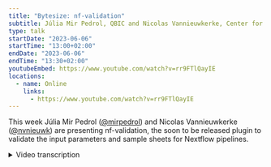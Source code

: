 ```yaml
---
title: "Bytesize: nf-validation"
subtitle: Júlia Mir Pedrol, QBIC and Nicolas Vannieuwkerke, Center for Medical Genetics Ghent
type: talk
startDate: "2023-06-06"
startTime: "13:00+02:00"
endDate: "2023-06-06"
endTime: "13:30+02:00"
youtubeEmbed: https://www.youtube.com/watch?v=rr9FTlQayIE
locations:
  - name: Online
    links:
      - https://www.youtube.com/watch?v=rr9FTlQayIE
---
```


This week Júlia Mir Pedrol ([@mirpedrol](https://github.com/mirpedrol)) and Nicolas Vannieuwkerke ([@nvnieuwk](https://github.com/nvnieuwk)) are presenting nf-validation, the soon to be released plugin to validate the input parameters and sample sheets for Nextflow pipelines.

<details markdown="1"><summary>Video transcription</summary>
**Note: The content has been edited for reader-friendliness**

[0:01](https://www.youtube.com/watch?v=rr9FTlQayIE&t=1)
Hello, everyone, and welcome to today's bytesize talk. I'm happy to introduce to you Julia and Nicolas, and they're going to talk about nf-validation. I'm handing over now to you, Julia.

[0:20](https://www.youtube.com/watch?v=rr9FTlQayIE&t=20)
Thank you. Hello, everyone. We're going to explain this new plugin that we implemented in Nextflow. It's called nf-validation, and we use it for pipeline parameter validation, and for this we use JSON schema. First of all, before starting, why is it important to validate parameters? You may know that Nextflow pipelines can accept different parameters, either through command line or through all the config files, and this is not validated by Nextflow. If, for example, your pipeline expects a string and the user provides a number, all of your pipelines will run until this value is used, and then it will fail. That's why it's important to have some previous steps to validate parameters and avoid possible errors. This was already implemented in nf-core using this JSON schema, and actually all the nf-core pipelines have these validation steps in the template, because if, as a pipeline developer, you would have to validate these things manually, it would be a huge chunk of code.

[1:45](https://www.youtube.com/watch?v=rr9FTlQayIE&t=105)
We use JSON schemas, as I said, and this JSON schema looks something like that. Here you describe all the parameters of your pipeline. It has some formatting, and then under these definitions we have groups, because you can organize your parameters by, for example, input parameters and at least organize them in different groups. Then inside properties you have, for example, in this case, foo, which should be string, or bar, which should be string. This file can get very long, the advice is to never edit it by hand. In nf-core, I think there's another bytesize talk about that, but in nf-core you have this command, `nf-core schema build`, which will open a web tooling, which helps edit this JSON file, this JSON schema, and it's like a drag and drop, so it's very easy to edit it and you don't need to be careful with the formatting and so on.

[3:14](https://www.youtube.com/watch?v=rr9FTlQayIE&t=194)
Then another thing that is new from this plugin is that... This JSON schema can be used for different things, for example, we also use it in the nf-core website, but it can also validate other kinds of files, for example, sample sheets, which usually are used in pipelines to provide inputs, so it's usually a CSV or a TSV file, and where you have your sample ID. If you provide files, you can have each column providing one file and maybe some metadata from samples or things like that. You can also have a JSON schema to validate this sample sheet. The format is more or less the same as the one that I already showed, the structure is tiny bit different, but you also have properties, and inside properties you would have the name of each column in your CSV or TSV. It can also validate YAML files. In this case you will have the name of every entry, and then you can also have type, and you can validate different things. For example in the case of being a string, you will validate that the provided value is a string, or you can also provide a pattern if it has to end with .fasta or things like that.

[5:03](https://www.youtube.com/watch?v=rr9FTlQayIE&t=300)
We'll go now, this was a little bit fast, but so I think we have another bytesize about JSON schema which are more in detail, but for the time now, I'm going to talk about the nf-validation, the plugin itself. This plugin takes all the code that was started in nf-core. If you have checked the nf-core template at some point, this is how the pipeline template looks, and you have here a lib directory. Then here we store some group code, and for example this file is the one that validates Nextflow parameters. This was taken from the nf-core template, and based on that we started the development of this plugin. How to use it is very easy. Like all Nextflow pipelines, you can add in your Nextflow .config, these plugins, and then you add the name of the plugin you want to use, and the latest version. With this, that's all what you need, then this will be installed with your Nextflow, and then in this case it contains different functions that can be imported in your main.nf or in your Nextflow script, and you only need to include the name of the function that then you can use in your script, and from plugin nf-validation.

[7:09](https://www.youtube.com/watch?v=rr9FTlQayIE&t=429)
Then these functions we have here, we have different ones. I will quickly go through them as a summary. We have paramsHelp(), which is used to print a help message for a pipeline, so just a show. You would use... now I'm using launch.sh because the latest version is not released, so that's running my local copy, but usually it would be `nextflow run`, and then if you have this in your nextflow.config you don't need the remote, the name of your pipeline, and then we can run help. This uses a JSON schema that I talked about to print the help message of the pipeline. If it's not working... yes, perfect. Here you see the help message with the usual command, and then the parameters, those are the sections where they are organized, and then you see the name and some description, also the type of value. Then we also have paramsSummaryLog() and paramsSummaryMap(). These two work very similar, and they are used to print. Usually when you run a pipeline, in nf-core at least we print a summary of the parameters that change from the default at the beginning of every run, in case a user needs to check what they provided. This is generated with this function, paramsSummaryLog(), which provides this list of parameters in text format, and paramsSummaryMap() works exactly the same but instead of returning a text format, it returns a map.

[10:09](https://www.youtube.com/watch?v=rr9FTlQayIE&t=609)
Then we also have validateParameters(), which is maybe the most important here, which is the one that does the actual validation of the parameters. In your main.nf, you can use the function validateParameters(), and if you use this function before starting the execution of the workflow, it will fail in case there's some error before starting all the execution. For example here it says the parameter that you provided called input, it's sample sheet text and it doesn't match the pattern csv, tsv or yaml, and also it's a file that doesn't exist, it's also validating that this file should exist.

[11:11](https://www.youtube.com/watch?v=rr9FTlQayIE&t=671)
I'm gonna show as an example how this looks, so that's the current template without using the plugin that we have in nf-core, and as you see we use this chunk of code which is initialising and also validating all the parameters, and then here I have the same template but modified in order to use the plugin. Here I imported the functions and instead of... before I had this initialise, which was using all the code inside lib, in this case this has been modified and we don't have any more the nf-core schema.groovy, and I have the code to print a help message and here the function to validate parameters. If I run this pipeline again, the test for example, it should validate all the parameters and now we will see first the summary of parameters that I mentioned before. As you see, because I didn't provide the outdir parameter, which is required, I get this error before starting any execution. That's the description of the parameters that are different from before, for example you can see which input file you provided, and then now the validation passed and our pipeline started.

[13:44](https://www.youtube.com/watch?v=rr9FTlQayIE&t=824)
And then the last function that we have is fromSamplesheet(), which is reading the input sample sheet and creating a channel, and I will leave this for the end because Nicolas worked on that so he will explain about this. Also a new thing that we have now with this plugin: you can have schemas inside schemas. What does this mean? In your original Nextflow schema file, for every parameter which is a file, you can have this new key called schema, and this one references to a path of another JSON schema, in this case it's a JSON schema which will validate the input sample sheet. This will also, now you'll see it when Nicolas explains more in detail, so it's automatically whenever it detects that there's this schema key in a parameter, it will try to read the file provided by this parameter and then validate it using this JSON schema.

[15:12](https://www.youtube.com/watch?v=rr9FTlQayIE&t=912)
I also have a different example here for RNA-seq. If we see the main code, that's exactly the same that I showed before where I import the functions, also bring the help message and validate parameters. RNA-seq was one of the first pipelines that got this input schema, it was just like a proof of concept. We started implementing this some time ago, and now we have it implemented with a plugin so all pipelines can use it. Here you have the columns of your sample sheet, in this case sample ID, FASTQ1, FASTQ2 and strandedness. This will automatically validate the content of the input. I was gonna try to run this pipeline but maybe I'm talking too much and it's a bit long so that's it, that you know that you can now automatically validate, and that's what works for sample sheets but also for any other TSV, CSV or YAML file that you would like to validate. It doesn't have to be the input specifically, it will validate any of these files. So now I will hand over to Nicholas if he wants to show this fromSamplesheet().

[17:03](https://www.youtube.com/watch?v=rr9FTlQayIE&t=1023)
Yes, let me share my screen. Okay so I'm gonna show you a real quick example of how to use the fromSamplesheet() function. As you can see, I have a simple pipeline here which validates parameters and then converts the input parameter sample sheets to a channel. I'm going to run it real quick, as you can see, I also use the launch.sh bash script because the version is not released yet. If I'm running this, you can see I get some outputs which is the channel inputs. This output has been made from the sample sheet CSV as you can see, it has the name, surname, the likes and pictures from certain persons, for example the first line Harry Potter, the full path to a text file which has his likes in it and a full path to a directory which has pictures in it which correspond to his likes. I use this sample sheet to validate the schema, to validate the sample sheets.

[18:15](https://www.youtube.com/watch?v=rr9FTlQayIE&t=1095)
As you can see, all properties are inside of an items section. You can see the name, surname, a hidden ID number which isn't in the sample sheets but you see if it isn't in the sample sheet it will automatically go to null. Then it has the likes which has a format file path and it checks if the file exists and also pictures which is directory which also contains the key dependent required. If likes is not given but pictures is given, the sample sheet validation will fail. I'll show an example of this. For example, if I remove Harry Potter's likes and rerun the codes, you'll see an error which says that the likes fields should be defined when pictures is specified. Then it also shows which fields are not defined because you can also add way more fields to it and I think it's a very nice error message. You can also specify the unique which will take a boolean or a list. If it's boolean it will only look at the field itself, so all names should be unique if it's true. If you give a list with, for example, surname, all fields should be unique together with the surname. For example, I can't specify Harry Potter twice so you can see this. It also gives the error for the likes fields which is not specified. But as you can see the combination of name with field surname needs to be unique and you see which combination is the one that clashes with it not being unique. Okay, so this is a real small example of how the fromSamplesheets() works.

[20:15](https://www.youtube.com/watch?v=rr9FTlQayIE&t=1215)
One small thing to note is that the unique and dependent required field parameters actually only validates if you run the fromSamplesheet()s, because these are specific for the sample sheet conversion and won't be validated using validateParameters(). All the other schema fields will be validated using validatePrameters(). One other nice thing with fromSamplesheet() is that it will create meta fields which are immutable from the start. I have a bit of code here to show you this. If I try to change the name of every character to Voldemort it will fail because it cannot change the value in a meta field. Of course I have to make sure my sample sheet passes first. As you can see, you cannot put items into an immutable map. This can cause problems though in some pipelines which are already built around this concept and so you can disable it using the optional key immutable meta by defining FALSE. The default of this is TRUE as you can see.

[21:34](https://www.youtube.com/watch?v=rr9FTlQayIE&t=1294)
If I define this and run it again I will be able to change the name of every character to Voldemort, or it should do that. Apparently it does not. I don't know why. You can also do it with a parameter let's see if that works. It does not work okay so normally that should work I think I made a typo somewhere or something. You can find this all in the documentation of the validation plugin. You can also specify this fromSamplesheet() function from default. Go to assets/schema_input.json/schema file to convert sample sheets to a channel, which can also specify which schema to use by using schema, then path to schema. It's weird that it's not working. I'll try it again. No. Okay, weird. That's it for the fromSamplesheet()s conversion. Any questions?

[22:59](https://www.youtube.com/watch?v=rr9FTlQayIE&t=1379)
(host) Thank you very much.

(speaker) I just wanted to share the last last slide.

(host) I'm so sorry!

(speaker) No no, it's fine. Just to share the point... what am I sharing? Just a quick thanks to Phil and Kevin. Kevin started this code in nf-core and also to everyone who contributed on nf-core to this either by testing or reviewing documentation, especially. Just to share some important things that you may want to check. The repo of nf-validation is in Nextflow and here you have these documentation, that I have been also using. It's a very nice documentation and pretty extensive. We have this Slack channel which is shared in nf-core and Nextflow called nf-validation. The last thing to mention is that this will be coming soon in the nf-core template in the next release. The parameter validation and also optional, not mandatory but optional, obtaining this input channel with fromSamplesheet(). That's everything, thank you.

[24:29](https://www.youtube.com/watch?v=rr9FTlQayIE&t=1469)
(host) Thank you again. There was someone who had a question I think. You can now unmute yourself and also start the video if you have a question.

(question) Hi, thank you for this presentation. It's very nice. I was wondering, Julia, will you be adding a schema build command for the sample sheet, too?

(speaker) An schema, what? Sorry, can you say that again?

(question cont.) An nf-core schema build command for the sample sheet

(answer) Yes, exactly. that's not existing right now. Now we have this tooling to create the Nextflow schema for parameters but not for sample sheets, but there's the plan to add it and highly probable to move all this tooling out of nf-core and make it also as a standalone. I guess I can't estimate a date, because that's quite a bit of work. We'll see.

(question cont.) All right, thank you.

[25:49](https://www.youtube.com/watch?v=rr9FTlQayIE&t=1549)
(host) Are there any more questions from the audience? It doesn't seem so. In that case, I would like to thank both of you and of course the audience for listening and as usual the Chan Zuckerberg Initiative for funding our bytesize talks. This will be the last bytesize talk before our summer break and we will let you know when we commence after summer, so thank you very much everyone.

</details>
